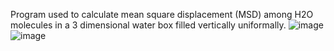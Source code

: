 Program used to calculate mean square displacement (MSD) among H2O molecules in a 3 dimensional water box filled vertically uniformally.
![image](https://github.com/AndrewSykes1/msd_water_box/assets/156122485/a5305678-44b0-41a5-b708-5c7f6dc73fb1)
![image](https://github.com/AndrewSykes1/msd_water_box/assets/156122485/3386d722-88c7-42f9-b51c-8f91ad34a256)
